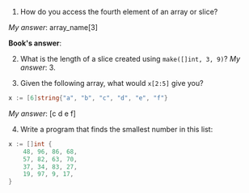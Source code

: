 1. How do you access the fourth element of an array or slice?

*My answer*: array_name[3]

**Book's answer**:   

2. What is the length of a slice created using `make([]int, 3, 9)`?
*My answer*: 3. 
   
3. Given the following array, what would `x[2:5]` give you?
```go
x := [6]string{"a", "b", "c", "d", "e", "f"}
```
*My answer*: [c d e f]

4. Write a program that finds the smallest number in this list:
```go
x := []int {
	48, 96, 86, 68,
	57, 82, 63, 70,
	37, 34, 83, 27,
	19, 97, 9, 17,
}
```

